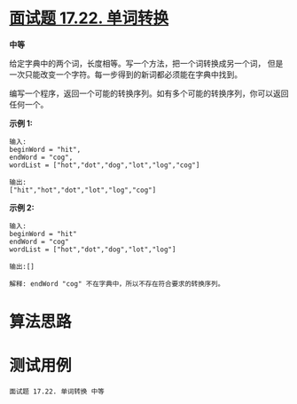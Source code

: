 # [面试题 17.22. 单词转换][cnTitle]

**中等**

给定字典中的两个词，长度相等。写一个方法，把一个词转换成另一个词， 但是一次只能改变一个字符。每一步得到的新词都必须能在字典中找到。

编写一个程序，返回一个可能的转换序列。如有多个可能的转换序列，你可以返回任何一个。

**示例 1:** 

```
输入:
beginWord = "hit",
endWord = "cog",
wordList = ["hot","dot","dog","lot","log","cog"]

输出:
["hit","hot","dot","lot","log","cog"]

```

**示例 2:** 

```
输入:
beginWord = "hit"
endWord = "cog"
wordList = ["hot","dot","dog","lot","log"]

输出:[]

解释: endWord "cog" 不在字典中，所以不存在符合要求的转换序列。
```




# 算法思路

# 测试用例
```
面试题 17.22. 单词转换 中等
```

[cnTitle]: https://leetcode-cn.com/problems/word-transformer-lcci/
